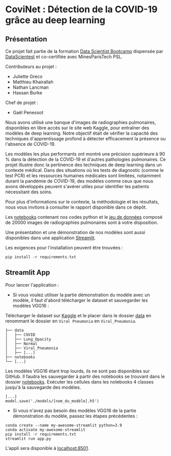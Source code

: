 # CoviNet : Détection de la COVID-19 grâce au deep learning

## Présentation

Ce projet fait partie de la formation [Data Scientist Bootcamp](https://datascientest.com/en/data-scientist-course) dispensée par [DataScientest](https://datascientest.com/) et co-certifiée avec MinesParisTech PSL.

Contributeurs au projet :
- Juliette Greco
- Matthieu Khairallah
- Nathan Lancman
- Hassan Burke

Chef de projet :
- Gaël Penessot

Nous avons utilisé une banque d'images de radiographies pulmonaires, disponibles en libre accès sur le site web Kaggle, pour entraîner des modèles de deep learning. Notre objectif était de vérifier la capacité des techniques d'apprentissage profond à détecter efficacement la présence ou l'absence de COVID-19.

Les modèles les plus performants ont montré une précision supérieure à 90 % dans la détection de la COVID-19 et d'autres pathologies pulmonaires. Ce projet illustre donc la pertinence des techniques de deep learning dans un contexte médical. Dans des situations où les tests de diagnostic (comme le test PCR) et les ressources humaines médicales sont limitées, notamment durant la pandémie de COVID-19, des modèles comme ceux que nous avons développés peuvent s'avérer utiles pour identifier les patients nécessitant des soins.

Pour plus d'informations sur le contexte, la méthodologie et les résultats, nous vous invitons à consulter le rapport disponible dans ce dépôt.

Les [notebooks](./notebooks) contenant nos codes python et le [jeu de données](https://www.kaggle.com/datasets/tawsifurrahman/covid19-radiography-database/) composé de 20000 images de radiographies pulmonaires sont à votre disposition.

Une présentation et une démonstration de nos modèles sont aussi disponibles dans une application [Streamlit](./streamlit_app).

Les exigences pour l'installation peuvent être trouvées :

```
pip install -r requirements.txt
```

## Streamlit App

Pour lancer l'application :

- Si vous voulez utiliser la partie démonstration du modèle avec un modèle, il faut d'abord télécharger le dataset et sauvegarder les modèles VGG16 :

Télécharger le dataset sur [Kaggle](https://www.kaggle.com/datasets/tawsifurrahman/covid19-radiography-database/) et le placer dans le dossier [data](./data) en renommant le dossier en `Viral Pneumonia` en `Viral_Pneumonia`.

```
├── data
│   ├── COVID
│   ├── Lung_Opacity
│   ├── Normal
│   ├── Viral_Pneumonia
│   ├── [...]
├── notebooks
└── [...]
```
Les modèles VGG16 étant trop lourds, ils ne sont pas disponibles sur GitHub. Il faudra les sauvegarder à partir des notebooks se trouvant dans le dossier [notebooks](./notebooks).
Exécuter les cellules dans les notebooks 4 classes jusqu'à la sauvegarde des modèles.

```shell
[...]
model.save('./models/[nom_du_modèle].h5')
```

- Si vous n'avez pas besoin des modèles VGG16 de la partie démonstration du modèle, passez les étapes précédentes :

```shell
conda create --name my-awesome-streamlit python=3.9
conda activate my-awesome-streamlit
pip install -r requirements.txt
streamlit run app.py
```

L'appli sera disponible à [localhost:8501](http://localhost:8501).
